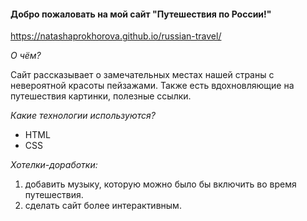 #### Добро пожаловать на мой сайт "Путешествия по России!"
https://natashaprokhorova.github.io/russian-travel/

_О чём?_

Сайт рассказывает о замечательных местах нашей страны с невероятной красоты пейзажами. Также есть вдохновляющие на путешествия картинки, полезные ссылки.

_Какие технологии используются?_

* HTML
* CSS

_Хотелки-доработки:_

1. добавить музыку, которую можно было бы включить во время путешествия.
2. сделать сайт более интерактивным.
